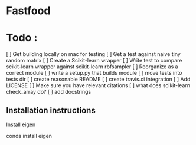 
# Fastfood

# Todo : 

[ ] Get building locally on mac for testing
[ ] Get a test against naive tiny random matrix
[ ] Create a Scikit-learn wrapper
[ ] Write test to compare scikit-learn wrapper against scikit-learn rbfsampler
[ ] Reorganize as a correct module
[ ] write a setup.py that builds module
[ ] move tests into tests dir
[ ] create reasonable README
[ ] create travis.ci integration
[ ] Add LICENSE
[ ] Make sure you have relevant citations
[ ] what does scikit-learn check_array do? 
[ ] add docstrings

## Installation instructions

Install eigen

conda install eigen

